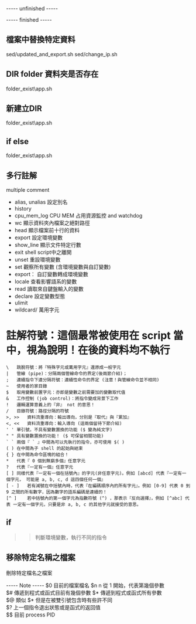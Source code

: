 
----- unfinished -----


----- finished -----
## 檔案中替換特定資料
sed/updated_and_export.sh
sed/change_ip.sh
## DIR folder 資料夾是否存在 
folder_exist\app.sh
##  新建立DIR
folder_exist\app.sh
## if else
folder_exist\app.sh
## 多行註解
multiple comment 



* alias, unalias    設定別名
* history
* cpu_mem_log    CPU MEM 占用資源監控 and watchdog
* wc 顯示資料夾內檔案之絕對路徑
* head 顯示檔案前十行的資料
* export 設定環境變數
* show_line 顯示文件特定行數
* exit shell script中之離開
* unset 重設環境變數
* set 觀察所有變數 (含環境變數與自訂變數)
* export： 自訂變數轉成環境變數
* locale 查看影響語系的變數
* read  讀取來自鍵盤輸入的變數
* declare 設定變數型態
* ulimit
* wildcard/ 萬用字元
#	註解符號：這個最常被使用在 script 當中，視為說明！在後的資料均不執行
    \	跳脫符號：將『特殊字元或萬用字元』還原成一般字元
    |	管線 (pipe)：分隔兩個管線命令的界定(後兩節介紹)；
    ;	連續指令下達分隔符號：連續性命令的界定 (注意！與管線命令並不相同)
    ~	使用者的家目錄
    $	取用變數前置字元：亦即是變數之前需要加的變數取代值
    &	工作控制 (job control)：將指令變成背景下工作
    !	邏輯運算意義上的『非』 not 的意思！
    /	目錄符號：路徑分隔的符號
    >, >>	資料流重導向：輸出導向，分別是『取代』與『累加』
    <, <<	資料流重導向：輸入導向 (這兩個留待下節介紹)
    ' '	單引號，不具有變數置換的功能 ($ 變為純文字)
    " "	具有變數置換的功能！ ($ 可保留相關功能)
    ` `	兩個『 ` 』中間為可以先執行的指令，亦可使用 $( )
    ( )	在中間為子 shell 的起始與結束
    { }	在中間為命令區塊的組合！
    *	代表『 0 個到無窮多個』任意字元
    ?	代表『一定有一個』任意字元
    [ ]	同樣代表『一定有一個在括號內』的字元(非任意字元)。例如 [abcd] 代表『一定有一個字元， 可能是 a, b, c, d 這四個任何一個』
    [ - ]	若有減號在中括號內時，代表『在編碼順序內的所有字元』。例如 [0-9] 代表 0 到 9 之間的所有數字，因為數字的語系編碼是連續的！
    [^ ]	若中括號內的第一個字元為指數符號 (^) ，那表示『反向選擇』，例如 [^abc] 代表 一定有一個字元，只要是非 a, b, c 的其他字元就接受的意思。


## if
>> 判斷環境變數，執行不同的指令
## 移除特定名稱之檔案
刪除特定檔名之檔案

----- Note -----
$0	目前的檔案檔名	
$n	n 從 1 開始，代表第幾個參數	
$#	傳遞到程式或函式目前有幾個參數	
$*	傳遞到程式或函式所有參數	
$@	類似 $* 但是在被雙引號包含時有些許不同	
$?	上一個指令退出狀態或是函式的返回值	
$$	目前 process PID
